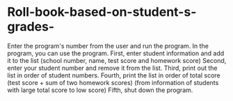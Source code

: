 # Roll-book-based-on-student-s-grades-
Enter the program's number from the user and run the program.  In the program, you can use the program.  First, enter student information and add it to the list (school number, name, test score and homework score)  Second, enter your student number and remove it from the list.  Third, print out the list in order of student numbers.  Fourth, print the list in order of total score (test score + sum of two homework scores) (from information of students with large total score to low score)  Fifth, shut down the program.  ​
